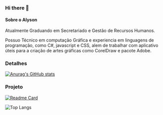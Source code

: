 ### Hi there 👋

#### Sobre o Alyson

Atualmente Graduando em Secretariado e Gestão de Recursos Humanos.

Possuo Técnico em computação Gráfica e experiencia em linguagens de programação, como C#, javascript e CSS, alem de trabalhar com aplicativo úteis para a criação de artes gráficas como CorelDraw e pacote Adobe.

### Detalhes

[![Anurag's GitHub stats](https://github-readme-stats.vercel.app/api?username=AlLp3s&showicons=true&theme=dark)](https://github.com/anuraghazra/github-readme-stats)

### Projeto

[![Readme Card](https://github-readme-stats.vercel.app/api/pin/?username=AlLp3s&repo=Projeto-Jornadadev-EBAC&theme=dark)](https://github.com/anuraghazra/github-readme-stats)

![Top Langs](https://github-readme-stats.vercel.app/api/top-langs/??username=AlLp3s&repo=Projeto-Jornadadev-EBAC&theme=dark&layout=compact)
